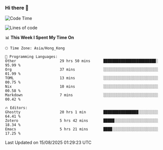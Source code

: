 ### Hi there 👋

<!--
**nicehiro/nicehiro** is a ✨ _special_ ✨ repository because its `README.md` (this file) appears on your GitHub profile.

Here are some ideas to get you started:

- 🔭 I’m currently working on ...
- 🌱 I’m currently learning ...
- 👯 I’m looking to collaborate on ...
- 🤔 I’m looking for help with ...
- 💬 Ask me about ...
- 📫 How to reach me: ...
- 😄 Pronouns: ...
- ⚡ Fun fact: ...
-->

<!--START_SECTION:waka-->
![Code Time](http://img.shields.io/badge/Code%20Time-900%20hrs%2046%20mins-blue)

![Lines of code](https://img.shields.io/badge/From%20Hello%20World%20I%27ve%20Written-1.7%20million%20lines%20of%20code-blue)

📊 **This Week I Spent My Time On** 

```text
🕑︎ Time Zone: Asia/Hong_Kong

💬 Programming Languages: 
Other                    29 hrs 50 mins      ████████████████████████░   95.99 % 
Org                      37 mins             ░░░░░░░░░░░░░░░░░░░░░░░░░   01.99 % 
TOML                     13 mins             ░░░░░░░░░░░░░░░░░░░░░░░░░   00.75 % 
Nix                      10 mins             ░░░░░░░░░░░░░░░░░░░░░░░░░   00.58 % 
Markdown                 7 mins              ░░░░░░░░░░░░░░░░░░░░░░░░░   00.42 % 

🔥 Editors: 
Ghostty                  20 hrs 1 min        ████████████████░░░░░░░░░   64.41 % 
Zotero                   5 hrs 42 mins       █████░░░░░░░░░░░░░░░░░░░░   18.34 % 
Emacs                    5 hrs 21 mins       ████░░░░░░░░░░░░░░░░░░░░░   17.25 % 
```


 Last Updated on 15/08/2025 01:29:23 UTC
<!--END_SECTION:waka-->
